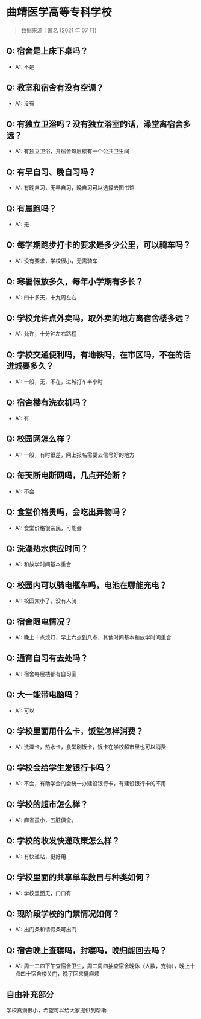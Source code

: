 # 曲靖医学高等专科学校

> 数据来源：匿名 (2021 年 07 月)

## Q: 宿舍是上床下桌吗？

- A1: 不是

## Q: 教室和宿舍有没有空调？

- A1: 没有

## Q: 有独立卫浴吗？没有独立浴室的话，澡堂离宿舍多远？

- A1: 有独立卫浴，并宿舍每层楼有一个公共卫生间

## Q: 有早自习、晚自习吗？

- A1: 有晚自习，无早自习，晚自习可以选择去图书馆

## Q: 有晨跑吗？

- A1: 无

## Q: 每学期跑步打卡的要求是多少公里，可以骑车吗？

- A1: 没有要求，学校很小，无需骑车

## Q: 寒暑假放多久，每年小学期有多长？

- A1: 四十多天，十九周左右

## Q: 学校允许点外卖吗，取外卖的地方离宿舍楼多远？

- A1: 允许，十分钟左右路程

## Q: 学校交通便利吗，有地铁吗，在市区吗，不在的话进城要多久？

- A1: 一般，无，不在，进城打车半小时

## Q: 宿舍楼有洗衣机吗？

- A1: 有

## Q: 校园网怎么样？

- A1: 一般，有时很差，网上报名需要去信号好的地方

## Q: 每天断电断网吗，几点开始断？

- A1: 不会

## Q: 食堂价格贵吗，会吃出异物吗？

- A1: 食堂价格很亲民，可能会

## Q: 洗澡热水供应时间？

- A1: 和放学时间基本重合

## Q: 校园内可以骑电瓶车吗，电池在哪能充电？

- A1: 校园太小了，没有人骑

## Q: 宿舍限电情况？

- A1: 晚上十点熄灯，早上六点到八点，其他时间基本和放学时间重合

## Q: 通宵自习有去处吗？

- A1: 宿舍每层楼都有自习室

## Q: 大一能带电脑吗？

- A1: 可以

## Q: 学校里面用什么卡，饭堂怎样消费？

- A1: 洗澡卡，热水卡，食堂刷饭卡，饭卡在学校超市里也可以消费

## Q: 学校会给学生发银行卡吗？

- A1: 不会，有助学金的会统一办建设银行卡，有建设银行卡的不用

## Q: 学校的超市怎么样？

- A1: 麻雀虽小，五脏俱全。

## Q: 学校的收发快递政策怎么样？

- A1: 有快递站，挺好用

## Q: 学校里面的共享单车数目与种类如何？

- A1: 学校里面无，门口有

## Q: 现阶段学校的门禁情况如何？

- A1: 出门条和请假条可出门

## Q: 宿舍晚上查寝吗，封寝吗，晚归能回去吗？

- A1: 周一二四下午查宿舍卫生，周二周四抽查宿舍晚休（人数，宠物），晚上十点四十宿舍楼关门，晚了回来挺麻烦

## 自由补充部分

学校真滴很小，希望可以给大家提供到帮助